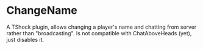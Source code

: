 ChangeName
==========

A TShock plugin, allows changing a player's name and chatting from server rather than "broadcasting". Is not compatible with ChatAboveHeads (yet), just disables it.